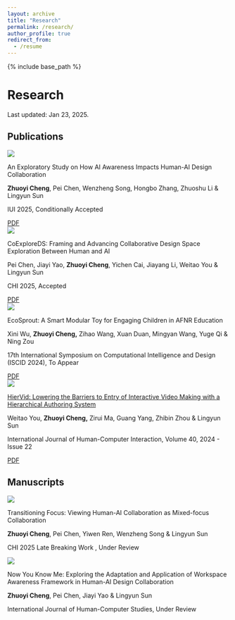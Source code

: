 ```yaml
---
layout: archive
title: "Research"
permalink: /research/
author_profile: true
redirect_from:
  - /resume
---
```


{% include base_path %}

# Research
Last updated: Jan 23, 2025.

## Publications

<div class="research-basic">
  <!-- img -->
  <div class="research-img">
    <div class="research-img-layout_box">
      <img src="{{ base_path }}/images/paper_img/IUI_25.webp">
    </div>
  </div>
  <!-- content-paper -->
  <div class="research-content">
    <div class="research-paper-title">
      <p>
        <!-- <a href=""> -->
          An Exploratory Study on How AI Awareness Impacts Human-AI Design Collaboration
        <!-- </a> -->
      </p>
    </div>
    <div class="research-paper-author">
      <p>
      <strong>Zhuoyi Cheng</strong>, Pei Chen, Wenzheng Song, Hongbo Zhang, Zhuoshu Li & Lingyun Sun
      </p>
    </div>
    <div class="research-paper-venue">
      <p>
      IUI 2025, Conditionally Accepted
      </p>
    </div>
    <div class="research-paper-attachment">
      <a class="attachment-btn" href="{{ base_path }}/files/IUI.pdf">
        <i class="bi bi-file-pdf-fill"></i>
        PDF
      </a>
    </div>
  </div>
</div>
<div class="separate-section"></div>

<div class="research-basic">
  <!-- img -->
  <div class="research-img">
    <div class="research-img-layout_box">
      <img src="{{ base_path }}/images/paper_img/CHI_25.webp">
    </div>
  </div>
  <!-- content-paper -->
  <div class="research-content">
    <div class="research-paper-title">
      <p>
        <!-- <a href=""> -->
          CoExploreDS: Framing and Advancing Collaborative Design Space Exploration Between Human and AI
        <!-- </a> -->
      </p>
    </div>
    <div class="research-paper-author">
      <p>
      Pei Chen, Jiayi Yao, <strong>Zhuoyi Cheng</strong>, Yichen Cai, Jiayang Li, Weitao You & Lingyun Sun
      </p>
    </div>
    <div class="research-paper-venue">
      <p>
      CHI 2025, Accepted
      </p>
    </div>
    <div class="research-paper-attachment">
      <a class="attachment-btn" href="{{ base_path }}/files/CoExploreDS.pdf">
        <i class="bi bi-file-pdf-fill"></i>
        PDF
      </a>
    </div>
  </div>
</div>
<div class="separate-section"></div>

<div class="research-basic">
  <!-- img -->
  <div class="research-img">
    <div class="research-img-layout_box">
      <img src="{{ base_path }}/images/paper_img/EcoSprout.webp">
    </div>
  </div>
  <!-- content-paper -->
  <div class="research-content">
    <div class="research-paper-title">
      <p>
        <!-- <a href="https://doi.org/10.1080/10447318.2023.2267859"> -->
        EcoSprout: A Smart Modular Toy for Engaging Children in AFNR Education
        <!-- </a> -->
      </p>
    </div>
    <div class="research-paper-author">
      <p>
      Xini Wu, <strong>Zhuoyi Cheng,</strong> Zihao Wang, Xuan Duan, Mingyan Wang, Yuge Qi & Ning Zou
      </p>
    </div>
    <div class="research-paper-venue">
      <p>
      17th International Symposium on Computational Intelligence and Design (ISCID 2024), To Appear
      </p>
    </div>
    <div class="research-paper-attachment">
      <a class="attachment-btn" href="{{ base_path }}/files/EcoSprout.pdf">
        <i class="bi bi-file-pdf-fill"></i>
        PDF
      </a>
    </div>
  </div>
</div>
<div class="separate-section"></div>

<div class="research-basic">
  <!-- img -->
  <div class="research-img">
    <div class="research-img-layout_box">
      <img src="{{ base_path }}/images/paper_img/HierVid-cover.webp">
    </div>
  </div>
  <!-- content-paper -->
  <div class="research-content">
    <div class="research-paper-title">
      <p>
        <a href="https://doi.org/10.1080/10447318.2023.2267859">
        HierVid: Lowering the Barriers to Entry of Interactive Video Making with a Hierarchical Authoring System
        </a>
      </p>
    </div>
    <div class="research-paper-author">
      <p>
      Weitao You, <strong>Zhuoyi Cheng,</strong> Zirui Ma, Guang Yang, Zhibin Zhou & Lingyun Sun
      </p>
    </div>
    <div class="research-paper-venue">
      <p>
      International Journal of Human-Computer Interaction, Volume 40, 2024 - Issue 22
      </p>
    </div>
    <div class="research-paper-attachment">
      <a class="attachment-btn" href="{{ base_path }}/files/HierVid.pdf">
        <i class="bi bi-file-pdf-fill"></i>
        PDF
      </a>
    </div>
  </div>
</div>
<!-- <div class="separate-section"></div> -->

## Manuscripts
<div class="research-basic">
  <!-- img -->
  <div class="research-img">
    <div class="research-img-layout_box">
      <img src="{{ base_path }}/images/paper_img/CHI25LBW.webp">
    </div>
  </div>
  <!-- content-paper -->
  <div class="research-content">
    <div class="research-paper-title">
      <p>
        <!-- <a href=""> -->
        Transitioning Focus: Viewing Human-AI Collaboration as Mixed-focus Collaboration
        <!-- </a> -->
      </p>
    </div>
    <div class="research-paper-author">
      <p>
      <strong>Zhuoyi Cheng</strong>, Pei Chen, Yiwen Ren, Wenzheng Song & Lingyun Sun
      </p>
    </div>
    <div class="research-paper-venue">
      <p>
      CHI 2025 Late Breaking Work , Under Review
      </p>
    </div>
    <!-- <div class="research-paper-attachment">
      <a class="attachment-btn" href="{{ base_path }}/files/HierVid.pdf">
        <i class="bi bi-file-pdf-fill"></i>
        PDF
      </a>
    </div> -->
  </div>
</div>
<div class="separate-section"></div>


<div class="research-basic">
  <!-- img -->
  <div class="research-img">
    <div class="research-img-layout_box">
      <img src="{{ base_path }}/images/paper_img/IJHCS.webp">
    </div>
  </div>
  <!-- content-paper -->
  <div class="research-content">
    <div class="research-paper-title">
      <p>
        <!-- <a href=""> -->
        Now You Know Me: Exploring the Adaptation and Application of Workspace Awareness Framework in Human-AI Design Collaboration
        <!-- </a> -->
      </p>
    </div>
    <div class="research-paper-author">
      <p>
      <strong>Zhuoyi Cheng</strong>, Pei Chen, Jiayi Yao & Lingyun Sun
      </p>
    </div>
    <div class="research-paper-venue">
      <p>
      International Journal of Human-Computer Studies, Under Review
      </p>
    </div>
    <!-- <div class="research-paper-attachment">
      <a class="attachment-btn" href="{{ base_path }}/files/HierVid.pdf">
        <i class="bi bi-file-pdf-fill"></i>
        PDF
      </a>
    </div> -->
  </div>
</div>
<!-- <div class="separate-section"></div> -->
